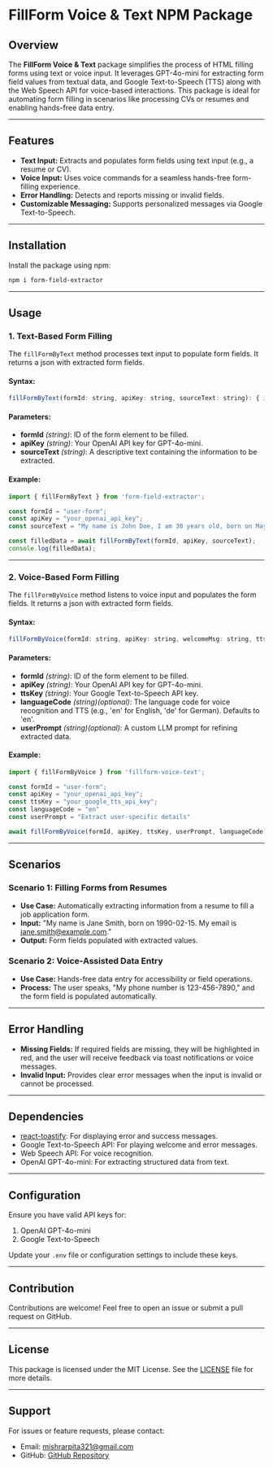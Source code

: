 # FillForm Voice & Text NPM Package

## Overview
The **FillForm Voice & Text** package simplifies the process of HTML filling forms using text or voice input. It leverages GPT-4o-mini for extracting form field values from textual data, and Google Text-to-Speech (TTS) along with the Web Speech API for voice-based interactions. This package is ideal for automating form filling in scenarios like processing CVs or resumes and enabling hands-free data entry.

---

## Features
- **Text Input:** Extracts and populates form fields using text input (e.g., a resume or CV).
- **Voice Input:** Uses voice commands for a seamless hands-free form-filling experience.
- **Error Handling:** Detects and reports missing or invalid fields.
- **Customizable Messaging:** Supports personalized messages via Google Text-to-Speech.

---

## Installation
Install the package using npm:
```bash
npm i form-field-extractor
```

---

## Usage

### 1. Text-Based Form Filling
The `fillFormByText` method processes text input to populate form fields. It returns a json with extracted form fields.

#### Syntax:
```javascript
fillFormByText(formId: string, apiKey: string, sourceText: string): { id: string; value: string }[]
```

#### Parameters:
- **formId** *(string)*: ID of the form element to be filled.
- **apiKey** *(string)*: Your OpenAI API key for GPT-4o-mini.
- **sourceText** *(string)*: A descriptive text containing the information to be extracted.

#### Example:
```javascript
import { fillFormByText } from 'form-field-extractor';

const formId = "user-form";
const apiKey = "your_openai_api_key";
const sourceText = "My name is John Doe, I am 30 years old, born on May 15, 1993. My email is john.doe@example.com.";

const filledData = await fillFormByText(formId, apiKey, sourceText);
console.log(filledData);
```

---

### 2. Voice-Based Form Filling
The `fillFormByVoice` method listens to voice input and populates the form fields. It returns a json with extracted form fields.

#### Syntax:
```javascript
fillFormByVoice(formId: string, apiKey: string, welcomeMsg: string, ttsKey: string): void
```

#### Parameters:
- **formId** *(string)*: ID of the form element to be filled.
- **apiKey** *(string)*: Your OpenAI API key for GPT-4o-mini.
- **ttsKey** *(string)*: Your Google Text-to-Speech API key.
- **languageCode** *(string)(optional)*: The language code for voice recognition and TTS (e.g., 'en' for English, 'de' for German). Defaults to 'en'.
- **userPrompt** *(string)(optional)*: A custom LLM prompt for refining extracted data.


#### Example:
```javascript
import { fillFormByVoice } from 'fillform-voice-text';

const formId = "user-form";
const apiKey = "your_openai_api_key";
const ttsKey = "your_google_tts_api_key";
const languageCode = "en"
const userPrompt = "Extract user-specific details"

await fillFormByVoice(formId, apiKey, ttsKey, userPrompt, languageCode);
```

---

## Scenarios

### Scenario 1: Filling Forms from Resumes
- **Use Case:** Automatically extracting information from a resume to fill a job application form.
- **Input:** "My name is Jane Smith, born on 1990-02-15. My email is jane.smith@example.com."
- **Output:** Form fields populated with extracted values.

### Scenario 2: Voice-Assisted Data Entry
- **Use Case:** Hands-free data entry for accessibility or field operations.
- **Process:** The user speaks, "My phone number is 123-456-7890," and the form field is populated automatically.

---

## Error Handling
- **Missing Fields:** If required fields are missing, they will be highlighted in red, and the user will receive feedback via toast notifications or voice messages.
- **Invalid Input:** Provides clear error messages when the input is invalid or cannot be processed.

---

## Dependencies
- [react-toastify](https://www.npmjs.com/package/react-toastify): For displaying error and success messages.
- Google Text-to-Speech API: For playing welcome and error messages.
- Web Speech API: For voice recognition.
- OpenAI GPT-4o-mini: For extracting structured data from text.

---

## Configuration
Ensure you have valid API keys for:
1. OpenAI GPT-4o-mini
2. Google Text-to-Speech

Update your `.env` file or configuration settings to include these keys.

---

## Contribution
Contributions are welcome! Feel free to open an issue or submit a pull request on GitHub.

---

## License
This package is licensed under the MIT License. See the [LICENSE](LICENSE) file for more details.

---

## Support
For issues or feature requests, please contact:
- Email: mishrarpita321@gmail.com
- GitHub: [GitHub Repository](https://github.com/mishrarpita321/form-field-extractor_npm.git)